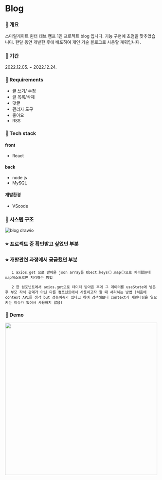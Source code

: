 # Blog 

### 📒 개요
스마일게이트 윈터 데브 캠프 1인 프로젝트 blog 입니다. 기능 구현에 초점을 맞추었습니다. 한달 동안 개발한 후에 배포하여 개인 기술 블로그로 사용할 계획입니다.
### 📗 기간
2022.12.05. ~ 2022.12.24.
### 📙 Requirements
- 글 쓰기/ 수정
- 글 목록/삭제
- 댓글
- 관리자 도구
- 좋아요
- RSS

### 📘 Tech stack
#### front
- React

#### back
- node.js
- MySQL


#### 개발환경
- VScode

### 📔 시스템 구조
![blog drawio](https://user-images.githubusercontent.com/84880886/207066961-8c5a736c-e490-4788-8100-be6d103dad00.png)


### ⭐ 프로젝트 중 확인받고 싶었던 부분
### ⭐ 개발관련 과정에서 궁금했던 부분

       1 axios.get 으로 받아온 json array를 Obect.keys().map()으로 처리했는데 map메소드로만 처리하는 방법
       
       2 한 컴포넌트에서 axios.get으로 데이터 받아온 후에 그 데이터를 useState에 넣은 후 부모 자식 관계가 아닌 다른 컴포넌트에서 사용하고자 할 때 처리하는 방법 (처음에context API를 생각 but 성능이슈가 있다고 하여 검색해보니 context가 재렌더링을 일으키는 이슈가 있어서 사용하지 않음) 
       

### 📔 Demo
<img src="https://user-images.githubusercontent.com/84880886/205682962-058295d1-02b6-4b13-be07-3ff20414c47e.png" width="500px"/>

